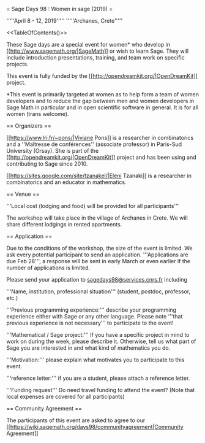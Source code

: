 = Sage Days 98 : Women in sage (2019) =

'''''April 8 - 12, 2019'''''
'''''Archanes, Crete'''''

<<TableOfContents()>>

These Sage days are a special event for women* who develop in [[http://www.sagemath.org/|SageMath]] or wish to learn Sage. They will include introduction presentations, training,  and team work on
specific projects.

This event is fully funded by the [[http://opendreamkit.org/|OpenDreamKit]] project.

*This event is primarily targeted at women as to help form a team of women developers and to reduce the gap between men and women developers in Sage Math in particular and in open scientific software in general. It is for all women (trans welcome).

== Organizers ==

[[https://www.lri.fr/~pons/|Viviane Pons]] is a researcher in combinatorics and a ''Maîtresse de conférences'' (associate professor) in Paris-Sud University (Orsay). She is
part of the [[http://opendreamkit.org/|OpenDreamKit]] project and has been using and contributing to Sage since 2010. 

[[https://sites.google.com/site/tzanakel/|Eleni Tzanaki]] is a researcher in combinatorics and an educator in mathematics.


== Venue ==

'''Local cost (lodging and food) will be provided for all participants'''

The workshop will take place in the village of Archanes in Crete. We will share different lodgings in rented apartments.

== Application ==

Due to the conditions of the workshop, the size of the event is limited. We ask every potential participant to send an application. '''Applications are due Feb 28''', a response will be sent in early March or even earlier if the number of applications is limited.

Please send your application to sagedays98@services.cnrs.fr including

'''Name, institution, professional situation''' (student, postdoc, professor, etc.)

'''Previous programming experience:''' describe your programming experience either with Sage or any other language. Please note '''that previous
experience is not necessary''' to participate to the event!

'''Mathematical / Sage project:''' If you have a specific project in mind to work on during the week, please describe it. Otherwise, tell us what part
of Sage you are interested in and what kind of mathematics you do.

'''Motivation:''' please explain what motivates you to participate to this event.

'''reference letter:''' if you are a student, please attach a reference letter.

'''Funding request''' Do need travel funding to attend the event? (Note that local expenses are covered for all participants)

== Community Agreement ==

The participants of this event are asked to agree to our [[https://wiki.sagemath.org/days98/communityagreement|Community Agreement]]
